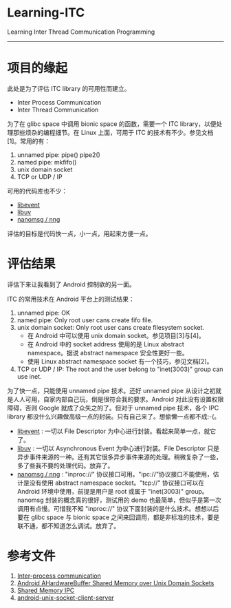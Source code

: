 # Learning-ITC
Learning Inter Thread Communication Programming
* * *

# 项目的缘起
此处是为了评估 ITC library 的可用性而建立。
* Inter Process Communication
* Inter Thread Communication

为了在 glibc space 中调用 bionic space 的函数，需要一个 ITC library，以便处理那些烦杂的编程细节。在 Linux 上面，可用于 ITC 的技术有不少。参见文档[1]。常用的有：
1. unnamed pipe: pipe() pipe2()
2. named pipe: mkfifo()
3. unix domain socket
4. TCP or UDP / IP

可用的代码库也不少：
* [libevent](http://libevent.org/)
* [libuv](http://libuv.org/)
* [nanomsg / nng](https://nanomsg.org/index.html)

评估的目标是代码快一点，小一点，用起来方便一点。

# 评估结果
评估下来让我看到了 Android 控制欲的另一面。

ITC 的常用技术在 Android 平台上的测试结果：
1. unnamed pipe: OK
2. named pipe: Only root user cans create fifo file.
3. unix domain socket: Only root user cans create filesystem socket.
   * 在 Android 中可以使用 unix domain socket。参见项目[3]与[4]。
   * 在 Android 中的 socket address 使用的是 Linux abstract namespace。据说 abstract namespace 安全性更好一些。
   * 使用 Linux abstract namespace socket 有一个技巧，参见文档[2]。
4. TCP or UDP / IP: The root and the user belong to "inet(3003)" group can use inet.

为了快一点，只能使用 unnamed pipe 技术。还好 unnamed pipe 从设计之初就是人人可用，自家内部自己玩，倒是很符合我的要求。Android 对此没有设置权限障碍，否则 Google 就成了众矢之的了。但对于 unnamed pipe 技术，各个 IPC library 都没什么兴趣做高级一点的封装。只有自己来了。想偷懒一点都不成:-(。
* [libevent](http://libevent.org/) : 一切以 File Descriptor 为中心进行封装。看起来简单一点，就它了。
* [libuv](http://libuv.org/) : 一切以 Asynchronous Event 为中心进行封装。File Descriptor 只是异步事件来源的一种。还有其它很多异步事件来源的处理。稍微复杂了一些，多了些我不要的处理代码。放弃了。
* [nanomsg / nng](https://nanomsg.org/index.html) : "inproc://" 协议接口可用。"ipc://"协议接口不能使用，估计是没有使用 abstract namespace socket。"tcp://" 协议接口可以在 Android 环境中使用，前提是用户是 root 或属于 "inet(3003)" group。nanomsg 封装的概念真的很好，测试用的 demo 也最简单，但似乎是第一次调用有点慢。可惜我不知 "inproc://" 协议下面封装的是什么技术。想想以后要在 glibc space 与 bionic space 之间来回调用，都是非标准的技术，要是联不通，都不知道怎么调试。放弃了。

# 参考文件
1. [Inter-process communication](https://en.wikipedia.org/wiki/Inter-process_communication)
2. [Android AHardwareBuffer Shared Memory over Unix Domain Sockets](https://medium.com/@spencerfricke/android-ahardwarebuffer-shared-memory-over-unix-domain-sockets-7b27b1271b36)
3. [Shared Memory IPC](https://github.com/sjfricke/NDK-Socket-IPC)
4. [android-unix-socket-client-server](https://github.com/frogoscar/android-unix-socket-client-server)


